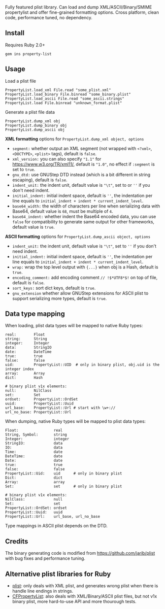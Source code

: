 

Fully featured plist library.
Can load and dump XML/ASCII/Binary/SMIME propertylist and offer fine-grained formatting options.
Cross platform, clean code, performance tuned, no dependency.

## Install

Requires Ruby 2.0+

    gem ins property-list

## Usage

Load a plist file

    PropertyList.load_xml File.read "some_plist.xml"
    PropertyList.load_binary File.binread "some_binary.plist"
    PropertyList.load_ascii File.read "some_ascii.strings"
    PropertyList.load File.binread "unknown_format.plist"

Generate a plist file data

    PropertyList.dump_xml obj
    PropertyList.dump_binary obj
    PropertyList.dump_ascii obj

**XML formatting** options for `PropertyList.dump_xml object, options`

- `segment:` whether output an XML segment (not wrapped with `<?xml>`, `<DOCTYPE>`, `<plist>` tags), default is `false`.
- `xml_version:` you can also specify `"1.1"` for https://www.w3.org/TR/xml11/, default is `"1.0"`, no effect if `:segment` is set to `true`.
- `gnu_dtd:` use GNUStep DTD instead (which is a bit different in string escaping), default is `false`.
- `indent_unit:` the indent unit, default value is `"\t"`, set to or `''` if you don't need indent.
- `initial_indent:` initial indent space, default is `''`, the indentation per line equals to `initial_indent + indent * current_indent_level`.
- `base64_width:` the width of characters per line when serializing data with Base64, default value is `68`, must be multiple of `4`.
- `base64_indent:` whether indent the Base64 encoded data, you can use `false` for compatibility to generate same output for other frameworks, default value is `true`.

**ASCII formatting** options for `PropertyList.dump_ascii object, options`

- `indent_unit:` the indent unit, default value is `"\t"`, set to `''` if you don't need indent.
- `initial_indent:` initial indent space, default is `''`, the indentation per line equals to `initial_indent + indent * current_indent_level`.
- `wrap:` wrap the top level output with `{...}` when obj is a Hash, default is `true`.
- `encoding_comment:` add encoding comment `// !$*UTF8*$!` on top of file, default is `false`.
- `sort_keys:` sort dict keys, default is `true`.
- `gnu_extension` whether allow GNUStep extensions for ASCII plist to support serializing more types, default is `true`.

## Data type mapping

When loading, plist data types will be mapped to native Ruby types:

    real:        Float
    string:      String
    integer:     Integer
    data:        StringIO
    date:        DateTime
    true:        true
    false:       false
    uid:         PropertyList::UID  # only in binary plist, obj.uid is the integer index
    array:       Array
    dict:        Hash

    # binary plist v1x elements:
    null:        NilClass
    set:         Set
    ordset:      PropertyList::OrdSet
    uuid:        PropertyList::Uuid
    url_base:    PropertyList::Url # start with \w+://
    url_no_base: PropertyList::Url

When dumping, native Ruby types will be mapped to plist data types:

    Float:                real
    String, Symbol:       string
    Integer:              integer
    StringIO:             data
    IO:                   data
    Time:                 date
    DateTime:             date
    Date:                 date
    true:                 true
    false:                false
    PropertyList::Uid:    uid      # only in binary plist
    Dict:                 dict
    Array:                array
    Set:                  set      # only in binary plist

    # binary plist v1x elements:
    NilClass:             null
    Set:                  set
    PropertyList::OrdSet: ordset
    PropertyList::Uuid:   uuid
    PropertyList::Url:    url_base, url_no_base

Type mappings in ASCII plist depends on the DTD.

## Credits

The binary generating code is modified from https://github.com/jarib/plist with bug fixes and performance tuning.

## Alternative plist libraries for Ruby

- [plist](https://github.com/patsplat/plist): only deals with XML plist, and generates wrong plist when there is handle line endings in strings.
- [CFPropertyList](https://github.com/ckruse/CFPropertyList): also deals with XML/Binary/ASCII plist files, but not v1x binary plist, more hard-to-use API and more thourough tests.
